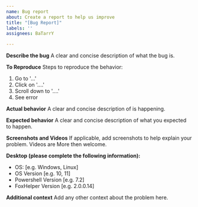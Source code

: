 ```yaml
---
name: Bug report
about: Create a report to help us improve
title: "[Bug Report]"
labels: ''
assignees: BaTarrY

---
```


**Describe the bug**
A clear and concise description of what the bug is.

**To Reproduce**
Steps to reproduce the behavior:
1. Go to '...'
2. Click on '....'
3. Scroll down to '....'
4. See error

**Actual behavior**
A clear and concise description of is happening.

**Expected behavior**
A clear and concise description of what you expected to happen.

**Screenshots and Videos**
If applicable, add screenshots to help explain your problem.
Videos are More then welcome.

**Desktop (please complete the following information):**
 - OS: [e.g. Windows, Linux]
 - OS Version [e.g. 10, 11]
 - Powershell Version [e.g. 7.2]
 - FoxHelper Version [e.g. 2.0.0.14]


**Additional context**
Add any other context about the problem here.
